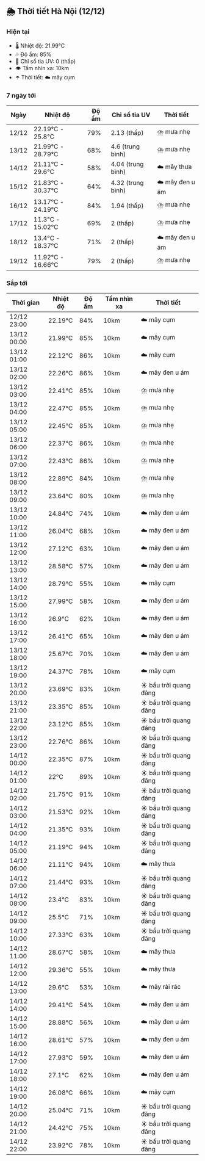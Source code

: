 ## 🌦️ Thời tiết Hà Nội (12/12)

### Hiện tại

- 🌡️ Nhiệt độ: 21.99℃
- 💦 Độ ẩm: 85%
- 🌟 Chỉ số tia UV: 0 (thấp)
- 👁️ Tầm nhìn xa: 10km
- ☂️ Thời tiết: ☁️ mây cụm

### 7 ngày tới

| Ngày | Nhiệt độ | Độ ẩm | Chỉ số tia UV | Thời tiết |
| --- | --- | --- | --- | --- |
| 12/12 | 22.19℃ - 25.8℃ | 79% | 2.13 (thấp) | ⛈️ mưa nhẹ |
| 13/12 | 21.99℃ - 28.79℃ | 68% | 4.6 (trung bình) | ⛈️ mưa nhẹ |
| 14/12 | 21.11℃ - 29.6℃ | 58% | 4.04 (trung bình) | ☁️ mây thưa |
| 15/12 | 21.83℃ - 30.37℃ | 64% | 4.32 (trung bình) | ☁️ mây đen u ám |
| 16/12 | 13.17℃ - 24.19℃ | 84% | 1.94 (thấp) | ⛈️ mưa nhẹ |
| 17/12 | 11.3℃ - 15.02℃ | 69% | 2 (thấp) | ⛈️ mưa nhẹ |
| 18/12 | 13.4℃ - 18.37℃ | 71% | 2 (thấp) | ☁️ mây đen u ám |
| 19/12 | 11.92℃ - 16.66℃ | 79% | 2 (thấp) | ⛈️ mưa nhẹ |

### Sắp tới

| Thời gian | Nhiệt độ | Độ ẩm | Tầm nhìn xa | Thời tiết |
| --- | --- | --- | --- | --- |
| 12/12 23:00 | 22.19℃ | 84% | 10km | ☁️ mây cụm |
| 13/12 00:00 | 21.99℃ | 85% | 10km | ☁️ mây cụm |
| 13/12 01:00 | 22.12℃ | 86% | 10km | ☁️ mây cụm |
| 13/12 02:00 | 22.26℃ | 86% | 10km | ☁️ mây đen u ám |
| 13/12 03:00 | 22.41℃ | 85% | 10km | ⛈️ mưa nhẹ |
| 13/12 04:00 | 22.47℃ | 85% | 10km | ⛈️ mưa nhẹ |
| 13/12 05:00 | 22.45℃ | 85% | 10km | ⛈️ mưa nhẹ |
| 13/12 06:00 | 22.37℃ | 86% | 10km | ⛈️ mưa nhẹ |
| 13/12 07:00 | 22.43℃ | 86% | 10km | ⛈️ mưa nhẹ |
| 13/12 08:00 | 22.89℃ | 84% | 10km | ⛈️ mưa nhẹ |
| 13/12 09:00 | 23.64℃ | 80% | 10km | ⛈️ mưa nhẹ |
| 13/12 10:00 | 24.84℃ | 74% | 10km | ☁️ mây đen u ám |
| 13/12 11:00 | 26.04℃ | 68% | 10km | ☁️ mây đen u ám |
| 13/12 12:00 | 27.12℃ | 63% | 10km | ☁️ mây đen u ám |
| 13/12 13:00 | 28.58℃ | 57% | 10km | ☁️ mây đen u ám |
| 13/12 14:00 | 28.79℃ | 55% | 10km | ☁️ mây cụm |
| 13/12 15:00 | 27.99℃ | 58% | 10km | ☁️ mây đen u ám |
| 13/12 16:00 | 26.9℃ | 62% | 10km | ☁️ mây đen u ám |
| 13/12 17:00 | 26.41℃ | 65% | 10km | ☁️ mây đen u ám |
| 13/12 18:00 | 25.67℃ | 70% | 10km | ☁️ mây đen u ám |
| 13/12 19:00 | 24.37℃ | 78% | 10km | ☁️ mây cụm |
| 13/12 20:00 | 23.69℃ | 83% | 10km | ☀️ bầu trời quang đãng |
| 13/12 21:00 | 23.35℃ | 85% | 10km | ☀️ bầu trời quang đãng |
| 13/12 22:00 | 23.12℃ | 85% | 10km | ☀️ bầu trời quang đãng |
| 13/12 23:00 | 22.76℃ | 86% | 10km | ☀️ bầu trời quang đãng |
| 14/12 00:00 | 22.35℃ | 87% | 10km | ☀️ bầu trời quang đãng |
| 14/12 01:00 | 22℃ | 89% | 10km | ☀️ bầu trời quang đãng |
| 14/12 02:00 | 21.75℃ | 91% | 10km | ☀️ bầu trời quang đãng |
| 14/12 03:00 | 21.53℃ | 92% | 10km | ☀️ bầu trời quang đãng |
| 14/12 04:00 | 21.35℃ | 93% | 10km | ☀️ bầu trời quang đãng |
| 14/12 05:00 | 21.19℃ | 94% | 10km | ☀️ bầu trời quang đãng |
| 14/12 06:00 | 21.11℃ | 94% | 10km | ☁️ mây thưa |
| 14/12 07:00 | 21.44℃ | 93% | 10km | ☀️ bầu trời quang đãng |
| 14/12 08:00 | 23.4℃ | 83% | 10km | ☀️ bầu trời quang đãng |
| 14/12 09:00 | 25.5℃ | 71% | 10km | ☀️ bầu trời quang đãng |
| 14/12 10:00 | 27.33℃ | 63% | 10km | ☀️ bầu trời quang đãng |
| 14/12 11:00 | 28.67℃ | 58% | 10km | ☁️ mây thưa |
| 14/12 12:00 | 29.36℃ | 55% | 10km | ☁️ mây thưa |
| 14/12 13:00 | 29.6℃ | 53% | 10km | ☁️ mây rải rác |
| 14/12 14:00 | 29.41℃ | 54% | 10km | ☁️ mây đen u ám |
| 14/12 15:00 | 28.88℃ | 56% | 10km | ☁️ mây đen u ám |
| 14/12 16:00 | 28.61℃ | 57% | 10km | ☁️ mây đen u ám |
| 14/12 17:00 | 27.93℃ | 59% | 10km | ☁️ mây đen u ám |
| 14/12 18:00 | 27.1℃ | 62% | 10km | ☁️ mây đen u ám |
| 14/12 19:00 | 26.08℃ | 66% | 10km | ☁️ mây cụm |
| 14/12 20:00 | 25.04℃ | 71% | 10km | ☀️ bầu trời quang đãng |
| 14/12 21:00 | 24.42℃ | 75% | 10km | ☀️ bầu trời quang đãng |
| 14/12 22:00 | 23.92℃ | 78% | 10km | ☀️ bầu trời quang đãng |

